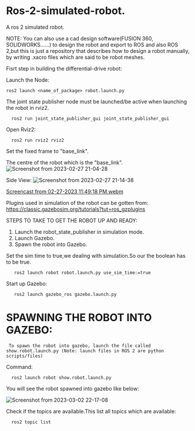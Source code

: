 # Ros-2-simulated-robot.
A ros 2 simulated robot.

NOTE: You can also use a cad design software(FUSION 360, SOLIDWORKS......) to design the robot and export to ROS  and also ROS 2,but this is just a repository that describes how to design a robot manually, by writing .xacro files which are said to be robot meshes.

Fisrt step in building the differential-drive robot:

Launch the Node:
```
ros2 launch <name_of_package> robot.launch.py
```

The joint state publisher node must be launched/be active when launching the robot in rviz2.
```
  ros2 run joint_state_publisher_gui joint_state_publisher_gui
```

Open Rviz2:
```
  ros2 run rviz2 rviz2
```

Set the fixed frame to "base_link".

The centre of the robot which is the "base_link".
![Screenshot from 2023-02-27 21-04-28](https://user-images.githubusercontent.com/97457075/221671549-a60614d6-63c9-412c-a5c9-c64f835dd671.png)

Side View:
![Screenshot from 2023-02-27 21-14-38](https://user-images.githubusercontent.com/97457075/221673697-7cae1bd6-102d-47cf-85dd-04da080cab99.png)

[Screencast from 02-27-2023 11:49:18 PM.webm](https://user-images.githubusercontent.com/97457075/221705863-6d2f564c-4097-4932-8e82-64d90084fdc4.webm)

Plugins used in simulation of the robot can be gotten from:
https://classic.gazebosim.org/tutorials?tut=ros_gzplugins


STEPS TO TAKE TO GET THE ROBOT UP AND READY:
1. Launch the robot_state_publisher in simulation mode.
2. Launch Gazebo.
3. Spawn the robot into Gazebo.

Set the sim time to true,we dealing with simulation.So our the boolean has to be true.
```
   ros2 launch robot robot.launch.py use_sim_time:=true
```
Start up Gazebo:
```
   ros2 launch gazebo_ros gazebo.launch.py 
```

# SPAWNING THE ROBOT INTO GAZEBO:
     To spawn the robot into gazebo, launch the file called show.robot.launch.py (Note: launch files in ROS 2 are python scripts/files)
 Command:
 ```
   ros2 launch robot show.robot.launch.py
 ```
 You will see the robot spawned into gazebo like below:
 
 ![Screenshot from 2023-03-02 22-17-08](https://user-images.githubusercontent.com/97457075/222561038-04a12b53-c1d6-42e7-8cdf-2b6499aefbdf.png)

 
 
 
 Check if the topics are available.This list all topics which are available:
 ```
   ros2 topic list
 ```
